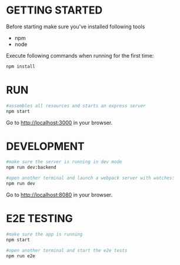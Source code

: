 # GETTING STARTED

Before starting make sure you've installed following tools
- npm
- node

Execute following commands when running for the first time:
```bash
npm install
```

# RUN

```bash
#assembles all resources and starts an express server
npm start
```
Go to [http://localhost:3000](http://localhost:3000) in your browser.

# DEVELOPMENT

```bash
#make sure the server is running in dev mode
npm run dev:backend

#open another terminal and launch a webpack server with watches:
npm run dev
```
Go to [http://localhost:8080](http://localhost:8080) in your browser.

# E2E TESTING

```bash
#make sure the app is running
npm start

#open another terminal and start the e2e tests
npm run e2e
```